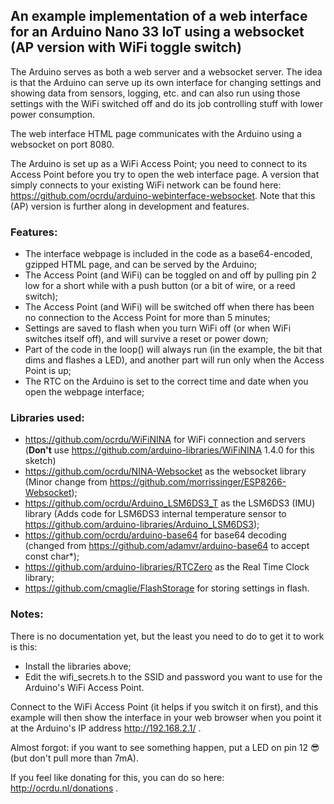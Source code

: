 ## An example implementation of a web interface for an Arduino Nano 33 IoT using a websocket (AP version with WiFi toggle switch)

The Arduino serves as both a web server and a websocket server. The idea is that the Arduino can serve up its own interface for changing settings and showing data from sensors, logging, etc. and can also run using those settings with the WiFi switched off and do its job controlling stuff with lower power consumption.

The web interface HTML page communicates with the Arduino using a websocket on port 8080.

The Arduino is set up as a WiFi Access Point; you need to connect to its Access Point before you try to open the web interface page. A version that simply connects to your existing WiFi network can be found here: https://github.com/ocrdu/arduino-webinterface-websocket. Note that this (AP) version is further along in development and features.

### Features:
- The interface webpage is included in the code as a base64-encoded, gzipped HTML page, and can be served by the Arduino;
- The Access Point (and WiFi) can be toggled on and off by pulling pin 2 low for a short while with a push button (or a bit of wire, or a reed switch);
- The Access Point (and WiFi) will be switched off when there has been no connection to the Access Point for more than 5 minutes;
- Settings are saved to flash when you turn WiFi off (or when WiFi switches itself off), and will survive a reset or power down;
- Part of the code in the loop() will always run (in the example, the bit that dims and flashes a LED), and another part will run only when the Access Point is up;
- The RTC on the Arduino is set to the correct time and date when you open the webpage interface;

### Libraries used:

- https://github.com/ocrdu/WiFiNINA for WiFi connection and servers (**Don't** use https://github.com/arduino-libraries/WiFiNINA 1.4.0 for this sketch)
- https://github.com/ocrdu/NINA-Websocket as the websocket library (Minor change from https://github.com/morrissinger/ESP8266-Websocket);
- https://github.com/ocrdu/Arduino_LSM6DS3_T as the LSM6DS3 (IMU) library (Adds code for LSM6DS3 internal temperature sensor to https://github.com/arduino-libraries/Arduino_LSM6DS3);
- https://github.com/ocrdu/arduino-base64 for base64 decoding (changed from https://github.com/adamvr/arduino-base64 to accept const char*);
- https://github.com/arduino-libraries/RTCZero as the Real Time Clock library;
- https://github.com/cmaglie/FlashStorage for storing settings in flash.

### Notes:

There is no documentation yet, but the least you need to do to get it to work is this:

- Install the libraries above;
- Edit the wifi_secrets.h to the SSID and password you want to use for the Arduino's WiFi Access Point.

Connect to the WiFi Access Point (it helps if you switch it on first), and this example will then show the interface in your web browser when you point it at the Arduino's IP address http://192.168.2.1/ .

Almost forgot: if you want to see something happen, put a LED on pin 12 😎 (but don't pull more than 7mA).

If you feel like donating for this, you can do so here: http://ocrdu.nl/donations .